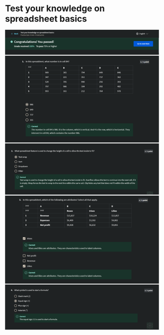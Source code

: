 # Test your knowledge on spreadsheet basics

![](imgs_1/Q-0.png)
![](imgs_1/Q-1.png)
![](imgs_1/Q-2.png)
![](imgs_1/Q-3.png)
![](imgs_1/Q-4.png)